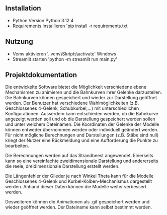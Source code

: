 
## Installation

- Python Version Python 3.12.4
- Requirements installieren 'pip install -r requirements.txt

## Nutzung

- Vemv aktivieren '.\.venv\Skripts\activate' Windows
- Streamlit starten 'python -m streamlit run main.py'

## Projektdokumentation

Die entwickelte Software bietet die Möglichkeit verschiedene ebene Mechanismen zu animieren und die Bahnkurven ihrer Gelenke darzustellen. Die Bahnkurven können gespeichert und wieder zur Darstellung geöffnet werden. Der Benutzer hat verschiedene Wahlmöglichkeiten (z.B. Geschlossenes 4-Gelenk, Schubkurbel,...) mit unterschiedlichen Konfigurationen. Ausserdem kann entschieden werden, ob die Bahnkurve angezeigt werden soll und ob die Darstellung gespeichert werden sollen und unter welchem Dateinamen. Die Koordinaten der Gelenke der Modelle können entweder übernommen werden oder individuell geändert werden. Für nicht mögliche Berechnungen und Darstellungen (z.B. Stäbe sind null) kriegt der Nutzer eine Rückmeldung und eine Aufforderung die Punkte zu bearbeiten.



Die Berechnungen werden auf das Strandbeest angewendet. Einerseits kann so eine vereinfachte zweidimensionale Darstellung und andererseits die reele, dreidimensionale Darstellung erstellt werden. 

Die Längenfehler der Glieder je nach Winkel Theta kann für die Modelle Geschlossenes 4-Gelenk und Kurbel-Kolben-Mechanismus dargestellt werden. Anhand dieser Daten können die Modelle weiter verbessert werden.

Desweiteren können die Animationen als .gif gespeichert werden und wieder geöffnet werden. Der Dateiname kann selbst bestimmt werden. 
